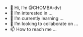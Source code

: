 - 👋 Hi, I’m @CHOMBA-dvt
- 👀 I’m interested in ...
- 🌱 I’m currently learning ...
- 💞️ I’m looking to collaborate on ...
- 📫 How to reach me ...

<!---
CHOMBA-dvt/CHOMBA-dvt is a ✨ special ✨ repository because its `README.md` (this file) appears on your GitHub profile.
You can click the Preview link to take a look at your changes.
--->
